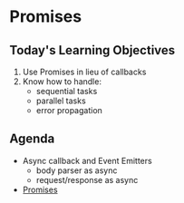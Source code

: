 # Promises

## Today's Learning Objectives

1. Use Promises in lieu of callbacks
1. Know how to handle:
	* sequential tasks
	* parallel tasks
	* error propagation

## Agenda

* Async callback and Event Emitters
	* body parser as async
	* request/response as async
* [Promises](https://github.com/martypdx/workshop-promises-fat-arrows)